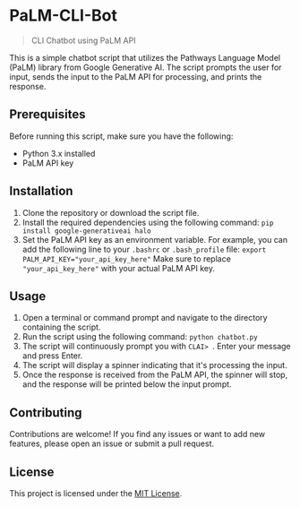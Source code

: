 # PaLM-CLI-Bot
> CLI Chatbot using PaLM API

This is a simple chatbot script that utilizes the Pathways Language Model (PaLM) library from Google Generative AI. The script prompts the user for input, sends the input to the PaLM API for processing, and prints the response.

## Prerequisites

Before running this script, make sure you have the following:
- Python 3.x installed
- PaLM API key

## Installation

1. Clone the repository or download the script file.
2. Install the required dependencies using the following command: `pip install google-generativeai halo`
3. Set the PaLM API key as an environment variable. For example, you can add the following line to your `.bashrc` or `.bash_profile` file: `export PALM_API_KEY="your_api_key_here"`
Make sure to replace `"your_api_key_here"` with your actual PaLM API key.

## Usage

1. Open a terminal or command prompt and navigate to the directory containing the script.
2. Run the script using the following command: `python chatbot.py`
3. The script will continuously prompt you with `CLAI> `. Enter your message and press Enter.
4. The script will display a spinner indicating that it's processing the input.
5. Once the response is received from the PaLM API, the spinner will stop, and the response will be printed below the input prompt.

## Contributing

Contributions are welcome! If you find any issues or want to add new features, please open an issue or submit a pull request.

## License

This project is licensed under the [MIT License](LICENSE).

